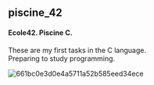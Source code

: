## piscine_42
#### Ecole42.  Piscine C. 

These are my first tasks in the C language.<br>
Preparing to study programming. <br>

![661bc0e3d0e4a5711a52b585eed34ece](https://github.com/ssilvered/piscine_42/assets/112762382/d2555ca2-228b-4f69-bc23-66851c5e4f83)
